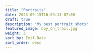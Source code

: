 ```yaml
---
title: "Portraits"
date: 2023-09-15T16:59:13-07:00
draft: true
description: "My best portrait shots"
featured_image: boy_on_trail.jpg
weight: 3
sort_by: Exif.Date
sort_order: desc
---
```



